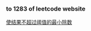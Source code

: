 ### to 1283 of leetcode website

[使结果不超过阈值的最小除数](https://leetcode-cn.com/problems/find-the-smallest-divisor-given-a-threshold/)